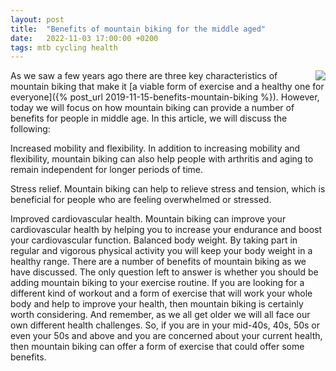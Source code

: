 ```yaml
---
layout: post
title:  "Benefits of mountain biking for the middle aged"
date:   2022-11-03 17:00:00 +0200
tags: mtb cycling health
---
```


<img style="float: right;" src="https://static01.nyt.com/images/2021/05/19/travel/oakImage-1621432182954/oakImage-1621432182954-superJumbo.jpg?quality=75&auto=webp" />

As we saw a few years ago there are three key characteristics of mountain biking that make it [a viable form of exercise and a healthy one for everyone]({% post_url 2019-11-15-benefits-mountain-biking %}). However, today we will focus on how mountain biking can provide a number of benefits for people in middle age. In this article, we will discuss the following:

Increased mobility and flexibility. In addition to increasing mobility and flexibility, mountain biking can also help people with arthritis and aging to remain independent for longer periods of time.

Stress relief. Mountain biking can help to relieve stress and tension, which is beneficial for people who are feeling overwhelmed or stressed.

Improved cardiovascular health. Mountain biking can improve your cardiovascular health by helping you to increase your endurance and boost your cardiovascular function.
Balanced body weight. By taking part in regular and vigorous physical activity you will keep your body weight in a healthy range.
There are a number of benefits of mountain biking as we have discussed. The only question left to answer is whether you should be adding mountain biking to your exercise routine.
If you are looking for a different kind of workout and a form of exercise that will work your whole body and help to improve your health, then mountain biking is certainly worth considering.
And remember, as we all get older we will all face our own different health challenges. So, if you are in your mid-40s, 40s, 50s or even your 50s and above and you are concerned about your current health, then mountain biking can offer a form of exercise that could offer some benefits.
